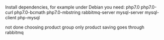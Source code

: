 Install dependencies, for example under Debian you need: php7.0 php7.0-curl php7.0-bcmath php7.0-mbstring rabbitmq-server mysql-server mysql-client php-mysql

not done
choosing product group
only product saving goes through rabbitmq
